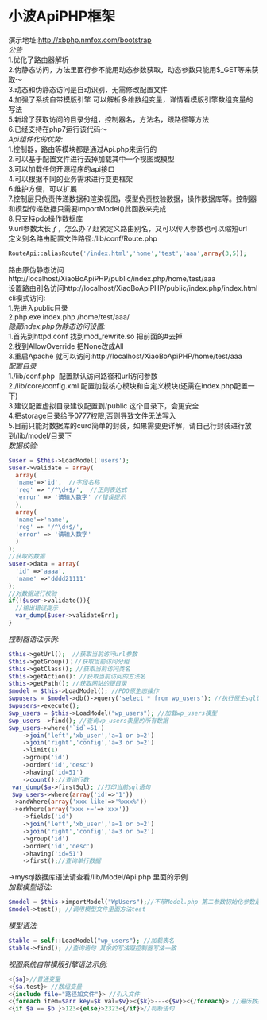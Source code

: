 小波ApiPHP框架
=============
演示地址:http://xbphp.nmfox.com/bootstrap  
*公告*  
1.优化了路由器解析  
2.伪静态访问，方法里面行参不能用动态参数获取，动态参数只能用$_GET等来获取～  
3.动态和伪静态访问是自动识别，无需修改配置文件  
4.加强了系统自带模版引擎 可以解析多维数组变量，详情看模版引擎数组变量的写法  
5.新增了获取访问的目录分组，控制器名，方法名，跟路径等方法  
6.已经支持在php7运行该代码～  
*Api组件化的优势:*  
1.控制器，路由等模块都是通过Api.php来运行的  
2.可以基于配置文件进行去掉加载其中一个视图或模型  
3.可以加载任何开源程序的api接口  
4.可以根据不同的业务需求进行变更框架  
6.维护方便，可以扩展  
7.控制层只负责传递数据和渲染视图，模型负责校验数据，操作数据库等。控制器和模型传递数据只需要importModel()此函数来完成  
8.只支持pdo操作数据库  
9.url参数太长了，怎么办？赶紧定义路由别名，又可以传入参数也可以缩短url  
定义别名路由配置文件路径:/lib/conf/Route.php
```PHP
RouteApi::aliasRoute('/index.html','home','test','aaa',array(3,5));
```		
路由原伪静态访问http://localhost/XiaoBoApiPHP/public/index.php/home/test/aaa  
设置路由别名访问http://localhost/XiaoBoApiPHP/public/index.php/index.html  
cli模式访问:  
1.先进入public目录  
2.php.exe index.php /home/test/aaa/  
*隐藏index.php伪静态访问设置:*  
1.首先到httpd.conf 找到mod_rewrite.so 把前面的#去掉  
2.找到AllowOverride 把None改成All  
3.重启Apache 就可以访问:http://localhost/XiaoBoApiPHP/home/test/aaa  
*配置目录*  
1./lib/conf.php  配置默认访问路径和url访问参数  
2./lib/core/config.xml 配置加载核心模块和自定义模块(还需在index.php配置一下)  
3.建议配置虚拟目录建议配置到/public 这个目录下，会更安全  
4.把storage目录给予0777权限,否则导致文件无法写入  
5.目前只能对数据库的curd简单的封装，如果需要更详解，请自己行封装进行放到/lib/model/目录下  
*数据校验:*		
```PHP
$user = $this->LoadModel('users');
$user->validate = array(
  array(
  'name'=>'id',  //字段名称
  'reg' => '/^\d+$/',  //正则表达式
  'error' => '请输入数字' //错误提示
  ),
  array(
  'name'=>'name', 
  'reg' => '/^\d+$/',
  'error' => '请输入数字'
  )
);
//获取的数据
$user->data = array(
  'id' =>'aaaa',
  'name' =>'dddd21111'
);
//对数据进行校验
if(!$user->validate()){
  //输出错误提示
  var_dump($user->validateErr);
}
```			
*控制器语法示例:*		
```PHP
$this->getUrl();  //获取当前访问url参数		
$this->getGroup()；//获取当前访问分组		
$this->getClass(); //获取当前访问类名		
$this->getAction(): //获取当前访问的方法名		
$this->getPath(); //获取网站的跟目录		
$model = $this->LoadModel(); //PDO原生态操作	
$wpusers = $model->db()->query('select * from wp_users'); //执行原生sql语句写法		
$wpusers->execute();		
$wp_users = $this->LoadModel("wp_users"); //加载wp_users模型		
$wp_users ->find(); //查询wp_users表里的所有数据		
$wp_users->where('`id`=51')			
 	->join('left','xb_user','a=1 or b=2')		
 	->join('right','config','a=3 or b=2')		
 	->limit(1)		
 	->group('id')		
 	->order('id','desc')		
 	->having('id=51')		
 	->count();//查询行数		
 var_dump($a->firstSql); //打印当前sql语句		
 $wp_users->where(array('id'=>'1'))
 ->andWhere(array('xxx like'=>'%xxx%'))
 ->orWhere(array('xxx >='=>'xxx'))		
 	->fields('id')		
 	->join('left','xb_user','a=1 or b=2')		
 	->join('right','config','a=3 or b=2')		
 	->group('id')		
 	->order('id','desc')		
 	->having('id=51')		
 	->first();//查询单行数据			
```		
->mysql数据库语法请查看/lib/Model/Api.php 里面的示例		
*加载模型语法:*			
```PHP	
$model = $this->importModel("WpUsers");//不带Model.php 第二参数初始化参数是数组，第三个参数默认初始化方法名				
$model->test(); //调用模型文件里面方法test		
```		
*模型语法:*				
```PHP
$table = self::LoadModel("wp_users"); //加载表名		
$table->find(); //查询语句 其余的写法跟控制器写法一致	
```			
*视图系统自带模版引擎语法示例:*  
```PHP
<{$a}>//普通变量    
<{$a.test}> //数组变量  
<{include file="路径加文件"}> //引入文件  
<{foreach item=$arr key=$k val=$v}><{$k}>---<{$v}><{/foreach}> //遍历数据  
<{if $a == $b }>123<{else}>2323<{/if}>//判断语句  
```  
